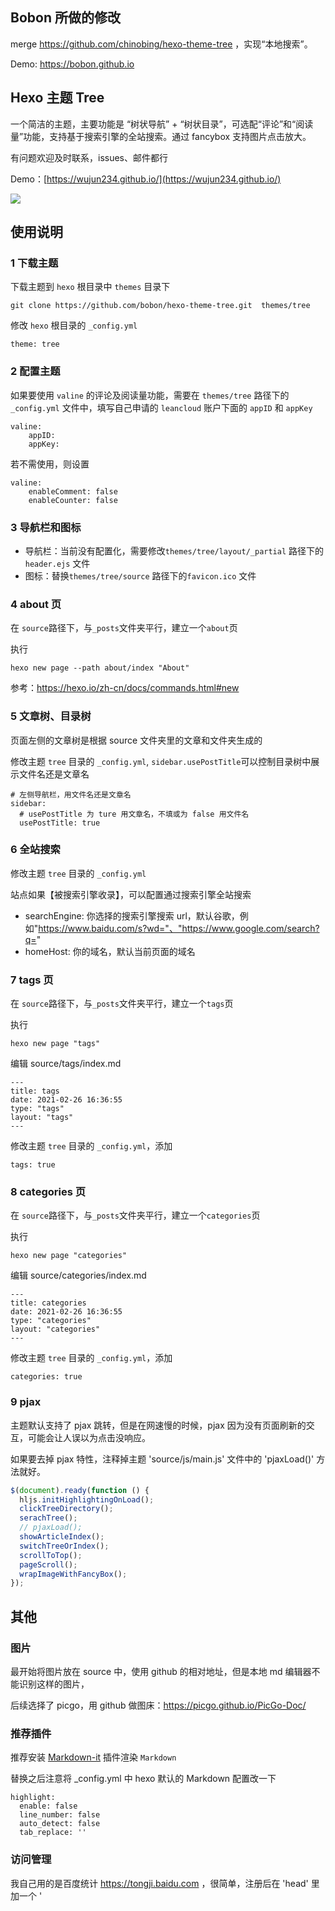 ## Bobon 所做的修改
merge https://github.com/chinobing/hexo-theme-tree ，实现“本地搜索”。  
  
Demo: https://bobon.github.io  
  
  
## Hexo 主题 Tree

一个简洁的主题，主要功能是 “树状导航” + “树状目录”，可选配“评论”和“阅读量”功能，支持基于搜索引擎的全站搜索。通过 fancybox 支持图片点击放大。

有问题欢迎及时联系，issues、邮件都行

Demo：[https://wujun234.github.io/](https://wujun234.github.io/)

![](source/Tree.png)

## 使用说明

### 1 下载主题

下载主题到 `hexo` 根目录中 `themes` 目录下
```
git clone https://github.com/bobon/hexo-theme-tree.git  themes/tree
```

修改 `hexo` 根目录的 `_config.yml`
```
theme: tree
```
### 2 配置主题

如果要使用 `valine` 的评论及阅读量功能，需要在 `themes/tree` 路径下的 `_config.yml` 文件中，填写自己申请的 `leancloud` 账户下面的 `appID` 和 `appKey`

```
valine:
    appID: 
    appKey: 
```

若不需使用，则设置
```
valine:
    enableComment: false 
    enableCounter: false
```

### 3 导航栏和图标
- 导航栏：当前没有配置化，需要修改`themes/tree/layout/_partial` 路径下的 `header.ejs` 文件
- 图标：替换`themes/tree/source` 路径下的`favicon.ico` 文件

### 4 about 页
在 `source`路径下，与`_posts`文件夹平行，建立一个`about`页

执行
```
hexo new page --path about/index "About"
```
参考：https://hexo.io/zh-cn/docs/commands.html#new

### 5 文章树、目录树
页面左侧的文章树是根据 source 文件夹里的文章和文件夹生成的

修改主题 `tree` 目录的 `_config.yml`, `sidebar.usePostTitle`可以控制目录树中展示文件名还是文章名
```
# 左侧导航栏，用文件名还是文章名
sidebar:
  # usePostTitle 为 ture 用文章名，不填或为 false 用文件名
  usePostTitle: true
```

### 6 全站搜索
修改主题 `tree` 目录的 `_config.yml`

站点如果【被搜索引擎收录】，可以配置通过搜索引擎全站搜索
- searchEngine: 你选择的搜索引擎搜索 url，默认谷歌，例如"https://www.baidu.com/s?wd="、"https://www.google.com/search?q="
- homeHost: 你的域名，默认当前页面的域名

### 7 tags 页
在 `source`路径下，与`_posts`文件夹平行，建立一个`tags`页

执行
```
hexo new page "tags"
```
编辑 source/tags/index.md
```
---
title: tags
date: 2021-02-26 16:36:55
type: "tags"
layout: "tags"
---
```
修改主题 `tree` 目录的 `_config.yml`，添加
```
tags: true
```

### 8 categories 页
在 `source`路径下，与`_posts`文件夹平行，建立一个`categories`页

执行
```
hexo new page "categories"
```
编辑 source/categories/index.md
```
---
title: categories
date: 2021-02-26 16:36:55
type: "categories"
layout: "categories"
---
```
修改主题 `tree` 目录的 `_config.yml`，添加
```
categories: true
```

### 9 pjax
主题默认支持了 pjax 跳转，但是在网速慢的时候，pjax 因为没有页面刷新的交互，可能会让人误以为点击没响应。

如果要去掉 pjax 特性，注释掉主题 'source/js/main.js' 文件中的 'pjaxLoad()' 方法就好。

```js
$(document).ready(function () {
  hljs.initHighlightingOnLoad();
  clickTreeDirectory();
  serachTree();
  // pjaxLoad();
  showArticleIndex();
  switchTreeOrIndex();
  scrollToTop();
  pageScroll();
  wrapImageWithFancyBox();
});
```


## 其他
### 图片
最开始将图片放在 source 中，使用 github 的相对地址，但是本地 md 编辑器不能识别这样的图片，

后续选择了 picgo，用 github 做图床：https://picgo.github.io/PicGo-Doc/

###  推荐插件

推荐安装 [Markdown-it](https://github.com/markdown-it/markdown-it) 插件渲染 `Markdown`

替换之后注意将 \_config.yml 中 hexo 默认的 Markdown 配置改一下
```
highlight:
  enable: false
  line_number: false
  auto_detect: false
  tab_replace: ''
```

### 访问管理
我自己用的是百度统计 https://tongji.baidu.com ，很简单，注册后在 'head' 里加一个 '<script>' 块就行了
  
  
## 增加“本地搜索功能”
下载插件到 `hexo` 根目录中 `node_modules` 目录下
```
git clone https://github.com/bobon/hexo-theme-tree.git  node_modules
```
  
修改 `hexo` 根目录的 `_config.yml`，添加
```
# local search
search:
  path: search.xml
  field: all
  content: true
```
  
修改主题 `tree` 目录的 `_config.yml`，添加
```
searchAll: true
# true 启用全文搜索
# 在搜索框输入'in: 关键字' 实现全文搜索
# 开启此功能需要下面操作：
# 1. 在 hexo 根目录 执行 npm install hexo-generator-search --save 安装插件
# 2. 在 hexo 根目录的 _config.xml 中添加下面内容
# search:
#   path: search.xml
#   field: post

searchTOC: true
# true 启用对各文章toc的搜索

expandAll: true
# true '空格'展开目录树所有文章
```
  
